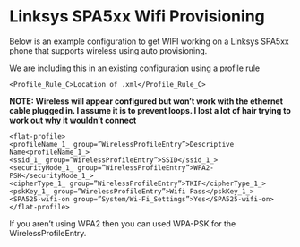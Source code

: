 # Linksys SPA5xx Wifi Provisioning
Below is an example configuration to get WIFI working on a Linksys SPA5xx phone that supports wireless using auto provisioning.

We are including this in an existing configuration using a profile rule
```
<Profile_Rule_C>Location of .xml</Profile_Rule_C>
```
**NOTE: Wireless will appear configured but won’t work with the ethernet cable plugged in. I assume it is to prevent loops. I lost a lot of hair trying to work out why it wouldn’t connect**
```
<flat-profile>
<profileName_1_ group=”WirelessProfileEntry”>Descriptive Name<profileName_1_>
<ssid_1_ group=”WirelessProfileEntry”>SSID</ssid_1_>
<securityMode_1_ group=”WirelessProfileEntry”>WPA2-PSK</securityMode_1_>
<cipherType_1_ group=”WirelessProfileEntry”>TKIP</cipherType_1_>
<pskKey_1_ group=”WirelessProfileEntry”>Wifi Pass</pskKey_1_>
<SPA525-wifi-on group=”System/Wi-Fi_Settings”>Yes</SPA525-wifi-on>
</flat-profile>
```
If you aren’t using WPA2 then you can used WPA-PSK for the WirelessProfileEntry.